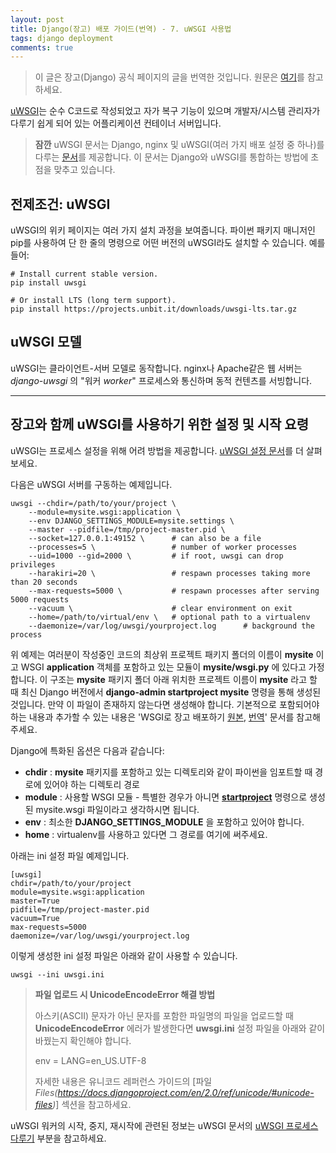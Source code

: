 ```yaml
---
layout: post
title: Django(장고) 배포 가이드(번역) - 7. uWSGI 사용법
tags: django deployment
comments: true
---
```

  
> 이 글은 장고(Django) 공식 페이지의 글을 번역한 것입니다. 원문은 [여기](https://docs.djangoproject.com/en/2.0/howto/deployment/wsgi/uwsgi/)를 참고하세요.  
    
[uWSGI](https://uwsgi-docs.readthedocs.io/)는 순수 C코드로 작성되었고 자가 복구 기능이 있으며 개발자/시스템 관리자가 다루기 쉽게 되어 있는 어플리케이션 컨테이너 서버입니다.  
  
> **잠깐**
> uWSGI 문서는 Django, nginx 및 uWSGI(여러 가지 배포 설정 중 하나)를 다루는 [문서](https://uwsgi.readthedocs.io/en/latest/tutorials/Django_and_nginx.html)를 제공합니다. 이 문서는 Django와 uWSGI를 통합하는 방법에 초점을 맞추고 있습니다.  

## 전제조건: uWSGI  
uWSGI의 위키 페이지는 여러 가지 설치 과정을 보여줍니다. 파이썬 패키지 매니저인 pip를 사용하여 단 한 줄의 명령으로 어떤 버전의 uWSGI라도 설치할 수 있습니다. 예를 들어:  
  
~~~
# Install current stable version.
pip install uwsgi

# Or install LTS (long term support).
pip install https://projects.unbit.it/downloads/uwsgi-lts.tar.gz
~~~
  
## uWSGI 모델
uWSGI는 클라이언트-서버 모델로 동작합니다. nginx나 Apache같은 웹 서버는 *django-uwsgi* 의 "워커 *worker*" 프로세스와 통신하며 동적 컨텐츠를 서빙합니다.  
  
---
  
## 장고와 함께 uWSGI를 사용하기 위한 설정 및 시작 요령
uWSGI는 프로세스 설정을 위해 어려 방법을 제공합니다. [uWSGI 설정 문서](https://uwsgi.readthedocs.io/en/latest/Configuration.html)를 더 살펴보세요.  
  
다음은 uWSGI 서버를 구동하는 예제입니다.  
  
~~~
uwsgi --chdir=/path/to/your/project \
    --module=mysite.wsgi:application \
    --env DJANGO_SETTINGS_MODULE=mysite.settings \
    --master --pidfile=/tmp/project-master.pid \
    --socket=127.0.0.1:49152 \      # can also be a file
    --processes=5 \                 # number of worker processes
    --uid=1000 --gid=2000 \         # if root, uwsgi can drop privileges
    --harakiri=20 \                 # respawn processes taking more than 20 seconds
    --max-requests=5000 \           # respawn processes after serving 5000 requests
    --vacuum \                      # clear environment on exit
    --home=/path/to/virtual/env \   # optional path to a virtualenv
    --daemonize=/var/log/uwsgi/yourproject.log      # background the process
~~~
  
위 예제는 여러분이 작성중인 코드의 최상위 프로젝트 패키지 폴더의 이름이 **mysite** 이고 WSGI **application** 객체를 포함하고 있는 모듈이 **mysite/wsgi.py** 에 있다고 가정합니다. 이 구조는 **mysite** 패키지 폴더 아래 위치한 프로젝트 이름이 **mysite** 라고 할 때 최신 Django 버전에서 **django-admin startproject mysite** 명령을 통해 생성된 것입니다. 만약 이 파일이 존재하지 않는다면 생성해야 합니다. 기본적으로 포함되어야 하는 내용과 추가할 수 있는 내용은 'WSGI로 장고 배포하기 [원본](https://docs.djangoproject.com/en/2.0/howto/deployment/wsgi/), [번역](https://jwkcp.github.io/2018/05/20/deployment-wsgi/)' 문서를 참고해주세요.  
  
Django에 특화된 옵션은 다음과 같습니다:  
  
- **chdir** : **mysite** 패키지를 포함하고 있는 디렉토리와 같이 파이썬을 임포트할 때 경로에 있어야 하는 디렉토리 경로  
- **module** : 사용할 WSGI 모듈 - 특별한 경우가 아니면 **[startproject](https://docs.djangoproject.com/en/2.0/ref/django-admin/#django-admin-startproject)** 명령으로 생성된 mysite.wsgi 파일이라고 생각하시면 됩니다.  
- **env** : 최소한 **DJANGO_SETTINGS_MODULE** 을 포함하고 있어야 합니다.
- **home** : virtualenv를 사용하고 있다면 그 경로를 여기에 써주세요.
  
아래는 ini 설정 파일 예제입니다.  
  
~~~
[uwsgi]
chdir=/path/to/your/project
module=mysite.wsgi:application
master=True
pidfile=/tmp/project-master.pid
vacuum=True
max-requests=5000
daemonize=/var/log/uwsgi/yourproject.log
~~~
  
이렇게 생성한 ini 설정 파일은 아래와 같이 사용할 수 있습니다.
  
~~~
uwsgi --ini uwsgi.ini
~~~
  
> **파일 업로드 시 UnicodeEncodeError 해결 방법**
>
> 아스키(ASCII) 문자가 아닌 문자를 포함한 파일명의 파일을 업로드할 때 **UnicodeEncodeError** 에러가 발생한다면 **uwsgi.ini** 설정 파일을 아래와 같이 바꿨는지 확인해야 합니다.  
>    
> env = LANG=en_US.UTF-8
>
> 자세한 내용은 유니코드 레퍼런스 가이드의 [파일 *Files(https://docs.djangoproject.com/en/2.0/ref/unicode/#unicode-files)*] 섹션을 참고하세요.

uWSGI 워커의 시작, 중지, 재시작에 관련된 정보는 uWSGI 문서의 [uWSGI 프로세스 다루기](https://uwsgi-docs.readthedocs.io/en/latest/Management.html) 부분을 참고하세요.
  
